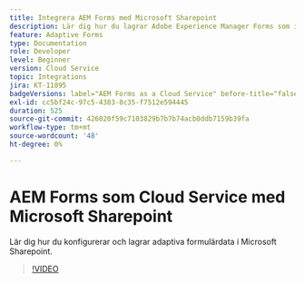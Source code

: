 ```yaml
---
title: Integrera AEM Forms med Microsoft Sharepoint
description: Lär dig hur du lagrar Adobe Experience Manager Forms som inskickade Cloud Service i Microsoft Sharepoint
feature: Adaptive Forms
type: Documentation
role: Developer
level: Beginner
version: Cloud Service
topic: Integrations
jira: KT-11895
badgeVersions: label="AEM Forms as a Cloud Service" before-title="false"
exl-id: cc5bf24c-97c5-4383-8c35-f7512e594445
duration: 525
source-git-commit: 426020f59c7103829b7b7b74acb0ddb7159b39fa
workflow-type: tm+mt
source-wordcount: '48'
ht-degree: 0%

---
```


# AEM Forms som Cloud Service med Microsoft Sharepoint

Lär dig hur du konfigurerar och lagrar adaptiva formulärdata i Microsoft Sharepoint.

>[!VIDEO](https://video.tv.adobe.com/v/3415793/?quality=12&learn=on)
